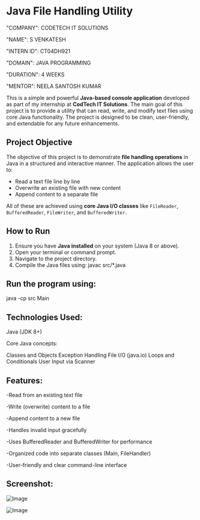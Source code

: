 # Java File Handling Utility

"COMPANY": CODETECH IT SOLUTIONS

"NAME": S VENKATESH

"INTERN ID": CT04DH921

"DOMAIN": JAVA PROGRAMMING

"DURATION": 4 WEEKS

"MENTOR": NEELA SANTOSH KUMAR

This is a simple and powerful **Java-based console application** developed as part of my internship at **CodTech IT Solutions**. The main goal of this project is to provide a utility that can read, write, and modify text files using core Java functionality. The project is designed to be clean, user-friendly, and extendable for any future enhancements.

## Project Objective

The objective of this project is to demonstrate **file handling operations** in Java in a structured and interactive manner. The application allows the user to:
- Read a text file line by line
- Overwrite an existing file with new content
- Append content to a separate file

All of these are achieved using **core Java I/O classes** like `FileReader`, `BufferedReader`, `FileWriter`, and `BufferedWriter`.

## How to Run

1. Ensure you have **Java installed** on your system (Java 8 or above).
2. Open your terminal or command prompt.
3. Navigate to the project directory.
4. Compile the Java files using:
   javac src/*.java

## Run the program using:

java -cp src Main

## Technologies Used:

Java (JDK 8+)

Core Java concepts:

Classes and Objects
Exception Handling
File I/O (java.io)
Loops and Conditionals
User Input via Scanner

## Features:

-Read from an existing text file

-Write (overwrite) content to a file

-Append content to a new file

-Handles invalid input gracefully

-Uses BufferedReader and BufferedWriter for performance

-Organized code into separate classes (Main, FileHandler)

-User-friendly and clear command-line interface

## Screenshot:

![Image](https://github.com/user-attachments/assets/e30dca30-18f8-4f63-851d-0c66cc9cb1e8)

![Image](https://github.com/user-attachments/assets/5539c86f-8f32-44f7-884c-444915254278)
